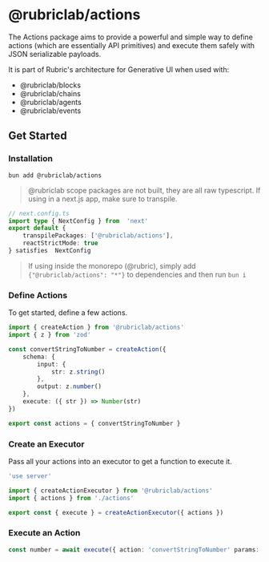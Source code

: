 # @rubriclab/actions
The Actions package aims to provide a powerful and simple way to define actions (which are essentially API primitives) and execute them safely with JSON serializable payloads.

It is part of Rubric's architecture for Generative UI when used with:
- @rubriclab/blocks
- @rubriclab/chains
- @rubriclab/agents
- @rubriclab/events

## Get Started
### Installation
`bun add @rubriclab/actions`

> @rubriclab scope packages are not built, they are all raw typescript. If using in a next.js app, make sure to transpile.

```ts
// next.config.ts
import type { NextConfig } from  'next' 
export default {
	transpilePackages: ['@rubriclab/actions'],
	reactStrictMode: true
} satisfies  NextConfig
```

> If using inside the monorepo (@rubric), simply add `{"@rubriclab/actions": "*"}` to dependencies and then run `bun i`

### Define Actions
To get started, define a few actions.

```ts
import { createAction } from '@rubriclab/actions'
import { z } from 'zod'

const convertStringToNumber = createAction({
	schema: {
		input: {
			str: z.string()
		},
		output: z.number()
	},
	execute: ({ str }) => Number(str)
})

export const actions = { convertStringToNumber }
```

### Create an Executor
Pass all your actions into an executor to get a function to execute it.

```ts
'use server'

import { createActionExecutor } from '@rubriclab/actions'
import { actions } from './actions'

export const { execute } = createActionExecutor({ actions })
```

### Execute an Action

```ts
const number = await execute({ action: 'convertStringToNumber' params: { str: '2' } })
```